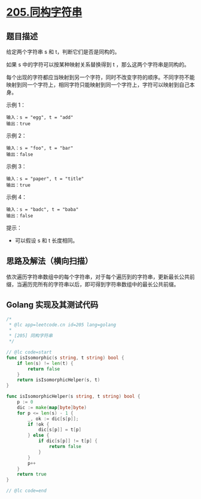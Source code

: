 # [205.同构字符串](https://leetcode-cn.com/problems/isomorphic-strings/)

## 题目描述

给定两个字符串 s 和 t，判断它们是否是同构的。

如果 s 中的字符可以按某种映射关系替换得到 t ，那么这两个字符串是同构的。

每个出现的字符都应当映射到另一个字符，同时不改变字符的顺序。不同字符不能映射到同一个字符上，相同字符只能映射到同一个字符上，字符可以映射到自己本身。

示例 1：

```
输入：s = "egg", t = "add"
输出：true
```

示例 2：

```
输入：s = "foo", t = "bar"
输出：false
```

示例 3：

```
输入：s = "paper", t = "title"
输出：true
```

示例 4：

```
输入：s = "badc", t = "baba"
输出：false
```

提示：

- 可以假设 s 和 t 长度相同。

## 思路及解法（横向扫描）

依次遍历字符串数组中的每个字符串，对于每个遍历到的字符串，更新最长公共前缀，当遍历完所有的字符串以后，即可得到字符串数组中的最长公共前缀。

## Golang 实现及其测试代码

```go
/*
 * @lc app=leetcode.cn id=205 lang=golang
 *
 * [205] 同构字符串
 */

// @lc code=start
func isIsomorphic(s string, t string) bool {
    if len(s) != len(t) {
		return false
	}
    return isIsomorphicHelper(s, t)
}

func isIsomorphicHelper(s string, t string) bool {
	p := 0
	dic := make(map[byte]byte)
	for p <= len(s) - 1 {
		_, ok := dic[s[p]]; 
        if !ok {
			dic[s[p]] = t[p]
		} else {
			if dic[s[p]] != t[p] {
				return false
			}
		}
		p++
	}
	return true
}

// @lc code=end
```
